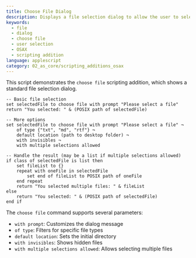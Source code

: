 ```yaml
---
title: Choose File Dialog
description: Displays a file selection dialog to allow the user to select a file
keywords:
  - file
  - dialog
  - choose file
  - user selection
  - OSAX
  - scripting addition
language: applescript
category: 02_as_core/scripting_additions_osax
---
```


This script demonstrates the `choose file` scripting addition, which shows a standard file selection dialog.

```applescript
-- Basic file selection
set selectedFile to choose file with prompt "Please select a file"
return "You selected: " & (POSIX path of selectedFile)

-- More options
set selectedFile to choose file with prompt "Please select a file" ¬
    of type {"txt", "md", "rtf"} ¬
    default location (path to desktop folder) ¬
    with invisibles ¬
    with multiple selections allowed

-- Handle the result (may be a list if multiple selections allowed)
if class of selectedFile is list then
    set fileList to {}
    repeat with oneFile in selectedFile
        set end of fileList to POSIX path of oneFile
    end repeat
    return "You selected multiple files: " & fileList
else
    return "You selected: " & (POSIX path of selectedFile)
end if
```

The `choose file` command supports several parameters:
- `with prompt`: Customizes the dialog message
- `of type`: Filters for specific file types
- `default location`: Sets the initial directory
- `with invisibles`: Shows hidden files
- `with multiple selections allowed`: Allows selecting multiple files
